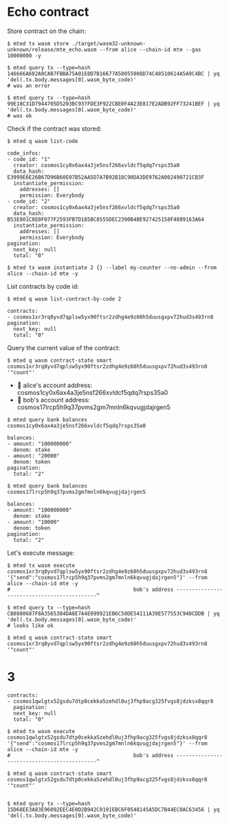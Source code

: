 # Echo contract

Store contract on the chain:

```shell
$ mted tx wasm store ./target/wasm32-unknown-unknown/release/mte_echo.wasm --from alice --chain-id mte --gas 10000000 -y
```

```shell
$ mted query tx --type=hash 146666A682A0CAB7FBBA75A01E0D7B16677A58055008D74C48510614A5A9C4BC | yq 'del(.tx.body.messages[0].wasm_byte_code)'
# was an error

$ mted query tx --type=hash 99E18C31D7944705D5203BC937FDE3F922CBE0F4A23E817E2ADB92FF73241BEF | yq 'del(.tx.body.messages[0].wasm_byte_code)'
# was ok
```

Check if the contract was stored:

```shell
$ mted q wasm list-code
```

```text
code_infos:
- code_id: "1"
  creator: cosmos1cy0x6ax4a3je5nsf266xvldcf5qdq7rsps35a0
  data_hash: E3999E6E26B67D96B60E07B52AA5D7A7B92B18C90DA3DE9762A002490721CB3F
  instantiate_permission:
    addresses: []
    permission: Everybody
- code_id: "2"
  creator: cosmos1cy0x6ax4a3je5nsf266xvldcf5qdq7rsps35a0
  data_hash: B53E801C8E0F077F2593FB7D185BC8555DEC2390B4BE927425158F4889163A64
  instantiate_permission:
    addresses: []
    permission: Everybody
pagination:
  next_key: null
  total: "0"
```

```shell
$ mted tx wasm instantiate 2 {} --label my-counter --no-admin --from alice --chain-id mte -y
```

List contracts by code id:

```shell
$ mted q wasm list-contract-by-code 2
```

```text
contracts:
- cosmos1xr3rq8yvd7qplsw5yx90ftsr2zdhg4e9z60h5duusgxpv72hud3s493rn8
pagination:
  next_key: null
  total: "0"
```

Query the current value of the contract:

```shell
$ mted q wasm contract-state smart cosmos1xr3rq8yvd7qplsw5yx90ftsr2zdhg4e9z60h5duusgxpv72hud3s493rn8 '"count"'
```

- 👤 alice's account address: cosmos1cy0x6ax4a3je5nsf266xvldcf5qdq7rsps35a0
- 👤 bob's account address: cosmos17lrcp5h9q37pvms2gm7mnln6kqvugjdajrgen5

```shell
$ mted query bank balances cosmos1cy0x6ax4a3je5nsf266xvldcf5qdq7rsps35a0
```

```text
balances:
- amount: "100000000"
  denom: stake
- amount: "20000"
  denom: token
pagination:
  total: "2"
```

```shell
$ mted query bank balances cosmos17lrcp5h9q37pvms2gm7mnln6kqvugjdajrgen5
```

```text
balances:
- amount: "100000000"
  denom: stake
- amount: "10000"
  denom: token
pagination:
  total: "2"
```

Let's execute message:

```shell
$ mted tx wasm execute cosmos1xr3rq8yvd7qplsw5yx90ftsr2zdhg4e9z60h5duusgxpv72hud3s493rn8 '{"send":"cosmos17lrcp5h9q37pvms2gm7mnln6kqvugjdajrgen5"}' --from alice --chain-id mte -y
#                                        bob's address --------------------------------------------^
```

```shell
$ mted query tx --type=hash CB8880687F8A3565384DA8E7A4E099921EB6C50DE54111A39E577553C940CDDB | yq 'del(.tx.body.messages[0].wasm_byte_code)'
# looks like ok
```

```shell
$ mted q wasm contract-state smart cosmos1xr3rq8yvd7qplsw5yx90ftsr2zdhg4e9z60h5duusgxpv72hud3s493rn8 '"count"'
```

# 3

```text
contracts:
- cosmos1qwlgtx52gsdu7dtp0cekka5zehdl0uj3fhp9acg325fvgs8jdzksx8qqr8
  pagination:
  next_key: null
  total: "0"
```

```shell
$ mted tx wasm execute cosmos1qwlgtx52gsdu7dtp0cekka5zehdl0uj3fhp9acg325fvgs8jdzksx8qqr8 '{"send":"cosmos17lrcp5h9q37pvms2gm7mnln6kqvugjdajrgen5"}' --from alice --chain-id mte -y
#                                        bob's address --------------------------------------------^
```

```shell
$ mted q wasm contract-state smart cosmos1qwlgtx52gsdu7dtp0cekka5zehdl0uj3fhp9acg325fvgs8jdzksx8qqr8 '"count"'
```

```text

```

```shell
$ mted query tx --type=hash 15D68EE3A83E96092EEC4E0D2B942C0191EBC6F0548145A5DC7B44EC0AC63456 | yq 'del(.tx.body.messages[0].wasm_byte_code)'
```

